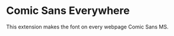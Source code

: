 Comic Sans Everywhere
=====================

This extension makes the font on every webpage Comic Sans MS.
